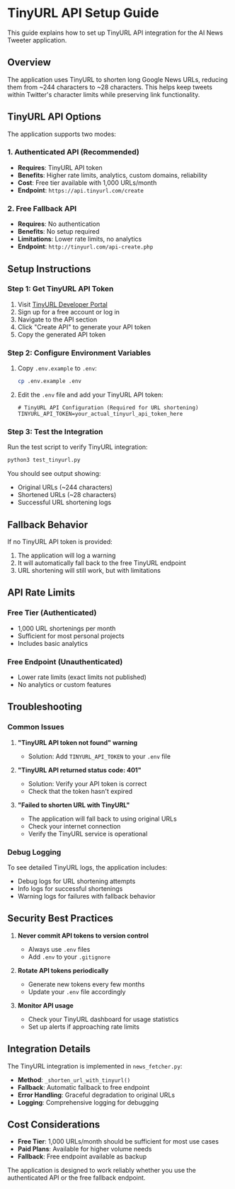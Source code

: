 # TinyURL API Setup Guide

This guide explains how to set up TinyURL API integration for the AI News Tweeter application.

## Overview

The application uses TinyURL to shorten long Google News URLs, reducing them from ~244 characters to ~28 characters. This helps keep tweets within Twitter's character limits while preserving link functionality.

## TinyURL API Options

The application supports two modes:

### 1. Authenticated API (Recommended)
- **Requires**: TinyURL API token
- **Benefits**: Higher rate limits, analytics, custom domains, reliability
- **Cost**: Free tier available with 1,000 URLs/month
- **Endpoint**: `https://api.tinyurl.com/create`

### 2. Free Fallback API
- **Requires**: No authentication
- **Benefits**: No setup required
- **Limitations**: Lower rate limits, no analytics
- **Endpoint**: `http://tinyurl.com/api-create.php`

## Setup Instructions

### Step 1: Get TinyURL API Token

1. Visit [TinyURL Developer Portal](https://tinyurl.com/app/dev)
2. Sign up for a free account or log in
3. Navigate to the API section
4. Click "Create API" to generate your API token
5. Copy the generated API token

### Step 2: Configure Environment Variables

1. Copy `.env.example` to `.env`:
   ```bash
   cp .env.example .env
   ```

2. Edit the `.env` file and add your TinyURL API token:
   ```env
   # TinyURL API Configuration (Required for URL shortening)
   TINYURL_API_TOKEN=your_actual_tinyurl_api_token_here
   ```

### Step 3: Test the Integration

Run the test script to verify TinyURL integration:
```bash
python3 test_tinyurl.py
```

You should see output showing:
- Original URLs (~244 characters)
- Shortened URLs (~28 characters)
- Successful URL shortening logs

## Fallback Behavior

If no TinyURL API token is provided:
1. The application will log a warning
2. It will automatically fall back to the free TinyURL endpoint
3. URL shortening will still work, but with limitations

## API Rate Limits

### Free Tier (Authenticated)
- 1,000 URL shortenings per month
- Sufficient for most personal projects
- Includes basic analytics

### Free Endpoint (Unauthenticated)
- Lower rate limits (exact limits not published)
- No analytics or custom features

## Troubleshooting

### Common Issues

1. **"TinyURL API token not found" warning**
   - Solution: Add `TINYURL_API_TOKEN` to your `.env` file

2. **"TinyURL API returned status code: 401"**
   - Solution: Verify your API token is correct
   - Check that the token hasn't expired

3. **"Failed to shorten URL with TinyURL"**
   - The application will fall back to using original URLs
   - Check your internet connection
   - Verify the TinyURL service is operational

### Debug Logging

To see detailed TinyURL logs, the application includes:
- Debug logs for URL shortening attempts
- Info logs for successful shortenings
- Warning logs for failures with fallback behavior

## Security Best Practices

1. **Never commit API tokens to version control**
   - Always use `.env` files
   - Add `.env` to your `.gitignore`

2. **Rotate API tokens periodically**
   - Generate new tokens every few months
   - Update your `.env` file accordingly

3. **Monitor API usage**
   - Check your TinyURL dashboard for usage statistics
   - Set up alerts if approaching rate limits

## Integration Details

The TinyURL integration is implemented in `news_fetcher.py`:

- **Method**: `_shorten_url_with_tinyurl()`
- **Fallback**: Automatic fallback to free endpoint
- **Error Handling**: Graceful degradation to original URLs
- **Logging**: Comprehensive logging for debugging

## Cost Considerations

- **Free Tier**: 1,000 URLs/month should be sufficient for most use cases
- **Paid Plans**: Available for higher volume needs
- **Fallback**: Free endpoint available as backup

The application is designed to work reliably whether you use the authenticated API or the free fallback endpoint.